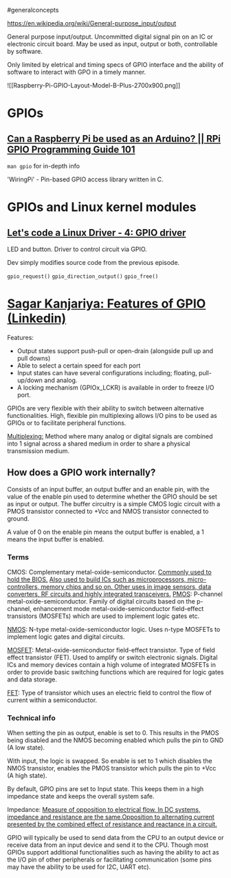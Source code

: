 #generalconcepts 

https://en.wikipedia.org/wiki/General-purpose_input/output

General purpose input/output.
Uncommitted digital signal pin on an IC or electronic circuit board.
May be used as input, output or both, controllable by software.

Only limited by eletrical and timing specs of GPIO interface and the ability of software to interact with GPO in a timely manner. 

![[Raspberry-Pi-GPIO-Layout-Model-B-Plus-2700x900.png]]



# GPIOs

## [Can a Raspberry Pi be used as an Arduino? || RPi GPIO Programming Guide 101](https://youtu.be/tQEmtbaO2GY)

`man gpio` for in-depth info

'WiringPi' - Pin-based GPIO access library written in C.


# GPIOs and Linux kernel modules

## [ Let's code a Linux Driver - 4: GPIO driver](https://youtu.be/P3Judr4i7QI)

LED and button. Driver to control circuit via GPIO.

Dev simply modifies source code from the previous episode.

`gpio_request()`
`gpio_direction_output()`
`gpio_free()`

# [Sagar Kanjariya: Features of GPIO (Linkedin)](https://www.linkedin.com/posts/sagar-kanjariya_embedded-hardware-embeddedsystems-activity-7070227854701002752-h_VO?utm_source=share&utm_medium=member_desktop)

Features:
+ Output states support push-pull or open-drain (alongside pull up and pull downs)
+ Able to select a certain speed for each port
+ Input states can have several configurations including; floating, pull-up/down and analog.
+ A locking mechanism (GPIOx_LCKR) is available in order to freeze I/O port.

GPIOs are very flexible with their ability to switch between alternative functionalities.
High, flexible pin multiplexing allows I/O pins to be used as GPIOs or to facilitate peripheral functions.

[Multiplexing:](https://en.wikipedia.org/wiki/Multiplexing) Method where many analog or digital signals are combined into 1 signal across a shared medium in order to share a physical transmission medium. 

## How does a GPIO work internally?
Consists of an input buffer, an output buffer and an enable pin, with the value of the enable pin used to determine whether the GPIO should be set as input or output. The buffer circuitry is a simple CMOS logic circuit with a PMOS transistor connected to +Vcc and NMOS transistor connected to ground.

A value of 0 on the enable pin means the output buffer is enabled, a 1 means the input buffer is enabled. 

### Terms
CMOS: Complementary metal-oxide-semiconductor. [Commonly used to hold the BIOS.](https://www.intel.co.uk/content/www/uk/en/support/articles/000025368/processors.html) [Also used to build ICs such as microprocessors, micro-controllers, memory chips and so on. Other uses in image sensors, data converters, RF circuits and highly integrated transceivers.](https://en.wikipedia.org/wiki/CMOS)
[PMOS](https://en.wikipedia.org/wiki/PMOS_logic): P-channel metal-oxide-semiconductor. Family of digital circuits based on the p-channel, enhancement mode metal-oxide-semiconductor field-effect transistors (MOSFETs) which are used to implement logic gates etc.

[NMOS](https://en.wikipedia.org/wiki/NMOS_logic): N-type metal-oxide-semiconductor logic. Uses n-type MOSFETs to implement logic gates and digital circuits.

[MOSFET](https://en.wikipedia.org/wiki/MOSFET): Metal-oxide-semiconductor field-effect transistor. Type of field effect transistor (FET). Used to amplify or switch electronic signals. Digital ICs and memory devices contain a high volume of integrated MOSFETs in order to provide basic switching functions which are required for logic gates and data storage.

[FET](https://en.wikipedia.org/wiki/Field-effect_transistor#Basic_information): Type of transistor which uses an electric field to control the flow of current within a semiconductor. 


### Technical info
When setting the pin as output, enable is set to 0. This results in the PMOS being disabled and the NMOS becoming enabled which pulls the pin to GND (A low state).

With input, the logic is swapped. So enable is set to 1 which disables the NMOS transistor, enables the PMOS transistor which pulls the pin to +Vcc (A high state).

By default, GPIO pins are set to Input state. This keeps them in a high impedance state and keeps the overall system safe.

Impedance: [Measure of opposition to electrical flow. In DC systems, impedance and resistance are the same.](https://www.analog.com/en/design-center/glossary/impedance.html)[Opposition to alternating current presented by the combined effect of resistance and reactance in a circuit.](https://en.wikipedia.org/wiki/Electrical_impedance)

GPIO will typically be used to send data from the CPU to an output device or receive data from an input device and send it to the CPU. Though most GPIOs support additional functionalities such as having the ability to act as the I/O pin of other peripherals or facilitating communication (some pins may have the ability to be used for I2C, UART etc).